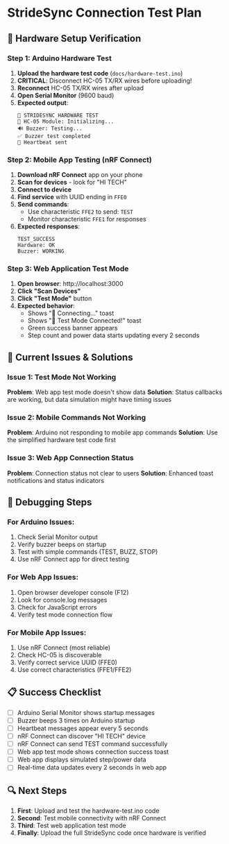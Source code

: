 # StrideSync Connection Test Plan

## 🔧 Hardware Setup Verification

### Step 1: Arduino Hardware Test

1. **Upload the hardware test code** (`docs/hardware-test.ino`)
2. **CRITICAL**: Disconnect HC-05 TX/RX wires before uploading!
3. **Reconnect** HC-05 TX/RX wires after upload
4. **Open Serial Monitor** (9600 baud)
5. **Expected output**:
   ```
   🧪 STRIDESYNC HARDWARE TEST
   📡 HC-05 Module: Initializing...
   🔊 Buzzer: Testing...
   ✅ Buzzer test completed
   💓 Heartbeat sent
   ```

### Step 2: Mobile App Testing (nRF Connect)

1. **Download nRF Connect** app on your phone
2. **Scan for devices** - look for "HI TECH"
3. **Connect to device**
4. **Find service** with UUID ending in `FFE0`
5. **Send commands**:
   - Use characteristic `FFE2` to send: `TEST`
   - Monitor characteristic `FFE1` for responses
6. **Expected responses**:
   ```
   TEST_SUCCESS
   Hardware: OK
   Buzzer: WORKING
   ```

### Step 3: Web Application Test Mode

1. **Open browser**: http://localhost:3000
2. **Click "Scan Devices"**
3. **Click "Test Mode"** button
4. **Expected behavior**:
   - Shows "🔄 Connecting..." toast
   - Shows "🎯 Test Mode Connected!" toast
   - Green success banner appears
   - Step count and power data starts updating every 2 seconds

## 🐛 Current Issues & Solutions

### Issue 1: Test Mode Not Working

**Problem**: Web app test mode doesn't show data
**Solution**: Status callbacks are working, but data simulation might have timing issues

### Issue 2: Mobile Commands Not Working

**Problem**: Arduino not responding to mobile app commands
**Solution**: Use the simplified hardware test code first

### Issue 3: Web App Connection Status

**Problem**: Connection status not clear to users
**Solution**: Enhanced toast notifications and status indicators

## 🚀 Debugging Steps

### For Arduino Issues:

1. Check Serial Monitor output
2. Verify buzzer beeps on startup
3. Test with simple commands (TEST, BUZZ, STOP)
4. Use nRF Connect app for direct testing

### For Web App Issues:

1. Open browser developer console (F12)
2. Look for console.log messages
3. Check for JavaScript errors
4. Verify test mode connection flow

### For Mobile App Issues:

1. Use nRF Connect (most reliable)
2. Check HC-05 is discoverable
3. Verify correct service UUID (FFE0)
4. Use correct characteristics (FFE1/FFE2)

## 📋 Success Checklist

- [ ] Arduino Serial Monitor shows startup messages
- [ ] Buzzer beeps 3 times on Arduino startup
- [ ] Heartbeat messages appear every 5 seconds
- [ ] nRF Connect can discover "HI TECH" device
- [ ] nRF Connect can send TEST command successfully
- [ ] Web app test mode shows connection success toast
- [ ] Web app displays simulated step/power data
- [ ] Real-time data updates every 2 seconds in web app

## 🔍 Next Steps

1. **First**: Upload and test the hardware-test.ino code
2. **Second**: Test mobile connectivity with nRF Connect
3. **Third**: Test web application test mode
4. **Finally**: Upload the full StrideSync code once hardware is verified
